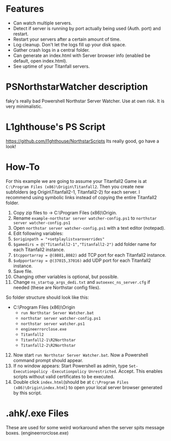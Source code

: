 # Features
- Can watch multiple servers.
- Detect if server is running by port actually being used (Auth. port) and restart.
- Restart your servers after a certain amount of time.
- Log cleanup. Don't let the logs fill up your disk space.
- Gather crash logs in a central folder.
- Can generate an index.html with Server browser info (enabled be default, open index.html).
- See uptime of your Titanfall servers.

# PSNorthstarWatcher description
faky's really bad Powershell Northstar Server Watcher. Use at own risk. It is very minimalistic.

# L1ghthouse's PS Script
https://github.com/l1ghthouse/NorthstarScripts
Its really good, go have a look!

# How-To
For this example we are going to assume your Titanfall2 Game is at `C:\Program Files (x86)\Origin\Titanfall2`.
Then you create new subfolders (eg Origin\Titanfall2-1, Titanfall2-2) for each server. I recommend using symbolic links instead of copying the entire Titanfall2 folder.
1) Copy zip files to -> C:\Program Files (x86)\Origin.
2) Rename `example-northstar server watcher-config.ps1` to `northstar server watcher-config.ps1` 
3) Open `northstar server watcher-config.ps1` with a text editor (notepad).
4) Edit following variables:
5) `$originpath = "+setplaylistvaroverrides"`
6) `$gamedirs = @("Titanfall2-1","Titanfall2-2")` add folder name for each Titanfall2 instance.
7) `$tcpportarray = @(8081,8082)` add TCP port for each Titanfall2 instance.
8) `$udpportarray = @(37015,37016)` add UDP port for each Titanfall2 instance.
9) Save file. 
10) Changing other variables is optional, but possible.
11) Change `ns_startup_args_dedi.txt` and `autoexec_ns_server.cfg` if needed (these are Northstar config files).

So folder structure should look like this:
- C:\Program Files (x86)\Origin
  - `run Northstar Server Watcher.bat`
  - `northstar server watcher-config.ps1`
  - `northstar server watcher.ps1`
  - `engineerrorclose.exe`
  - `Titanfall2`
  - `Titanfall2-1\R2Northstar`
  - `Titanfall2-2\R2Northstar`

12) Now start `run Northstar Server Watcher.bat`. Now a Powershell command prompt should appear. 
13) If no window appears: Start Powershell as admin, type `Set-Executionpolicy -Executionpolicy Unrestricted`. Accept. This enables scripts without valid certificates to be executed.
14) Double click `index.html`(should be at `C:\Program Files (x86)\Origin\index.html`) to open your local server browser generated by this script.

# .ahk/.exe Files
These are used for some weird workaround when the server spits message boxes. (engineerrorclose.exe)
